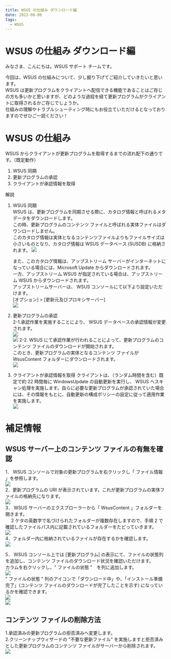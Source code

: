 ```yaml
---
title: WSUS の仕組み ダウンロード編
date: 2022-06-06
tags:
  - WSUS
---
```


# WSUS の仕組み ダウンロード編

みなさま、こんにちは。WSUS サポート チームです。

今回は、WSUS の仕組みについて、少し掘り下げてご紹介していきたいと思います。  
WSUS は更新プログラムをクライアントへ配信できる機能であることはご存じの方も多いかと思いますが、どのような過程を経て更新プログラムがクライアントに取得されるかご存じでしょうか。  
仕組みの理解やトラブルシューティング時にもお役立ていただけるとなっておりますのでぜひご一読ください！

# WSUS の仕組み

WSUS からクライアントが更新プログラムを取得するまでの流れ配下の通りです。（既定動作）

1. WSUS 同期
2. 更新プログラムの承認
3. クライアントが承認情報を取得

解説

1. WSUS 同期  
    WSUS は、更新プログラムを同期させる際に、カタログ情報と呼ばれるメタデータをダウンロードします。  
    この時、更新プログラムのコンテンツ ファイルと呼ばれる実体ファイルはダウンロードしません。  
    このカタログ情報は実体となるコンテンツファイルよりもファイルサイズは小さいものとなり、カタログ情報は WSUS データベース (SUSDB) に格納されます。
   ![](2022-06-06_01/2022-06-06_01_6.png)

   また、このカタログ情報は、アップストリーム サーバーがインターネットになっている場合には、Microsoft Update からダウンロードされます。  
    一方、アップストリーム WSUS が指定されている場合は、アップストリーム WSUS からダウンロードされます。  
    アップストリームサーバーは、 WSUS コンソールにて以下より設定いただけます。  
   [オプション] > [更新元及びプロキシサーバー]  
    ![](2022-06-06_01/2022-06-06_01_12.png)

2. 更新プログラムの承認  
   2-1.承認作業を実施することにより、 WSUS データベースの承認情報が変更されます。  
    ![](2022-06-06_01/2022-06-06_01_13.png)  
    ![](2022-06-06_01/2022-06-06_01_14.png)
   2-2. WSUS にて承認作業が行われることによって、更新プログラムのコンテンツ ファイルのダウンロードが開始されます。  
   このとき、更新プログラムの実体となるコンテンツ ファイルが WsusContent フォルダーにダウンロードされます。  
   ![](2022-06-06_01/2022-06-06_01_7.png)

3. クライアントが承認情報を取得
   クライアントは、（ランダム時間を含む）既定で約 22 時間毎に WindowsUpdate の自動更新を実行し、 WSUS へスキャン処理を実施します。自らに必要な更新プログラムが承認されていた場合には、その情報をもとに、自動更新の構成ポリシーの設定に従って適用作業を実施します。  
   ![](2022-06-06_01/2022-06-06_01_8.png)

# 補足情報

## WSUS サーバー上のコンテンツ ファイルの有無を確認

1． WSUS コンソールで対象の更新プログラムを右クリックし「 ファイル情報 」を参照します。  
![](2022-06-06_01/2022-06-06_01_1.png)  
2．更新プログラムの URI が表示されています。これが更新プログラムの実体ファイルの格納先になります。  
![](2022-06-06_01/2022-06-06_01_2.png)  
3． WSUS サーバーのエクスプローラーから「 WsusContent 」フォルダーを開きます。  
 　 2 ケタの英数字で名づけられたフォルダーが複数存在しますので、手順 2 で確認したファイルパス内に記載されているフォルダーをたどっていきます。  
 ![](2022-06-06_01/2022-06-06_01_3.png)  
4．フォルダー内に格納されているファイルが存在するかを確認します。  
 ![](2022-06-06_01/2022-06-06_01_4.png)

5． WSUS コンソール上では [更新プログラム] の表示にて、ファイルの状態列を追加し、コンテンツ ファイルのダウンロード状況を確認いただけます。  
カラムを右クリックし、" ファイルの状態 "　を列に追加します。  
![](2022-06-06_01/2022-06-06_01_9.png)  
" ファイルの状態 " 列のアイコンで「ダウンロード中」や、「インストール準備完了」(コンテンツ ファイルのダウンロードが完了したことを示す) になっているかを確認できます。  
![](2022-06-06_01/2022-06-06_01_10.png)  
![](2022-06-06_01/2022-06-06_01_11.png)

## コンテンツ ファイルの削除方法

1.承認済みの更新プログラムの拒否済みへ変更します。  
2.クリーンナップウィザードの "不要な更新ファイル" を実施しますと拒否済みとした更新プログラムのコンテンツ ファイルがサーバーから削除されます。  
![](2022-06-06_01/2022-06-06_01_5.png)
